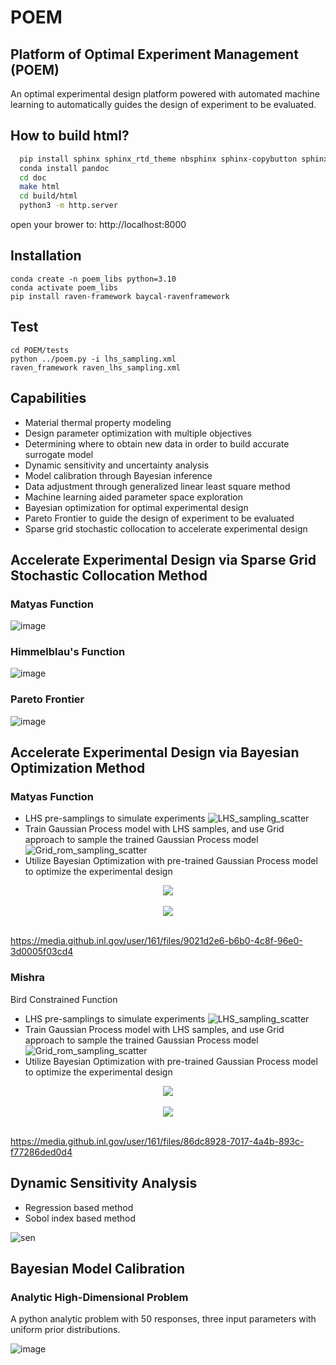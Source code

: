 # POEM
## Platform of Optimal Experiment Management (POEM)

An optimal experimental design platform powered with automated machine learning to automatically guides the design of experiment to be evaluated.

## How to build html?

```bash
  pip install sphinx sphinx_rtd_theme nbsphinx sphinx-copybutton sphinx-autoapi
  conda install pandoc
  cd doc
  make html
  cd build/html
  python3 -m http.server
```

open your brower to: http://localhost:8000

## Installation

```
conda create -n poem_libs python=3.10
conda activate poem_libs
pip install raven-framework baycal-ravenframework
```

## Test

```
cd POEM/tests
python ../poem.py -i lhs_sampling.xml
raven_framework raven_lhs_sampling.xml
```

## Capabilities

- Material thermal property modeling
- Design parameter optimization with multiple objectives
- Determining where to obtain new data in order to build accurate surrogate model
- Dynamic sensitivity and uncertainty analysis
- Model calibration through Bayesian inference
- Data adjustment through generalized linear least square method
- Machine learning aided parameter space exploration
- Bayesian optimization for optimal experimental design
- Pareto Frontier to guide the design of experiment to be evaluated
- Sparse grid stochastic collocation to accelerate experimental design

## Accelerate Experimental Design via Sparse Grid Stochastic Collocation Method

### Matyas Function

![image](https://media.github.inl.gov/user/161/files/f20d06cd-e81e-444c-bd6b-4ee09563e49a)

### Himmelblau's Function
![image](https://media.github.inl.gov/user/161/files/19151f05-b46e-4cbb-b1df-ed117629bf34)

### Pareto Frontier

![image](https://media.github.inl.gov/user/161/files/db838b94-18e8-47e5-b385-6d81cc2919bc)


## Accelerate Experimental Design via Bayesian Optimization Method

### Matyas Function
- LHS pre-samplings to simulate experiments
![LHS_sampling_scatter](https://media.github.inl.gov/user/161/files/eb50562d-a312-454b-ad58-f048c24614f2)
- Train Gaussian Process model with LHS samples, and use Grid approach to sample the trained Gaussian Process model
![Grid_rom_sampling_scatter](https://media.github.inl.gov/user/161/files/9648983f-625e-4260-9abf-63bb4a66e284)
- Utilize Bayesian Optimization with pre-trained Gaussian Process model to optimize the experimental design

<div align="center">
  <img src="https://media.github.inl.gov/user/161/files/0feaea6b-f5ec-45cb-8afb-0afb5c0653c9"><br><br>
  <img src="https://media.github.inl.gov/user/161/files/64381289-0bd7-4ef0-9810-83423728b640"><br><br>
</div>

https://media.github.inl.gov/user/161/files/9021d2e6-b6b0-4c8f-96e0-3d0005f03cd4

### Mishra

Bird Constrained Function

- LHS pre-samplings to simulate experiments
![LHS_sampling_scatter](https://media.github.inl.gov/user/161/files/427e246a-6cfc-4cdc-bf69-1e048b20c365)
- Train Gaussian Process model with LHS samples, and use Grid approach to sample the trained Gaussian Process model
![Grid_rom_sampling_scatter](https://media.github.inl.gov/user/161/files/21033f59-8d70-4666-afde-bdb8fe2e6a62)
- Utilize Bayesian Optimization with pre-trained Gaussian Process model to optimize the experimental design

<div align="center">
  <img src="https://media.github.inl.gov/user/161/files/b20666c9-14ad-4375-9ec5-9fed200eab81"><br><br>
  <img src="https://media.github.inl.gov/user/161/files/6b68bab0-125b-4813-b0c2-281b7478685e"><br><br>
</div>

https://media.github.inl.gov/user/161/files/86dc8928-7017-4a4b-893c-f77286ded0d4

## Dynamic Sensitivity Analysis

- Regression based method
- Sobol index based method

![sen](https://media.github.inl.gov/user/161/files/74d63142-ffe8-49dd-89c3-52d65d8841e0)

## Bayesian Model Calibration

### Analytic High-Dimensional Problem
A python analytic problem with 50 responses, three input parameters with uniform prior distributions.

![image](https://media.github.inl.gov/user/161/files/08ba5691-f4cc-49d8-9d1e-034ba14f40c2)


